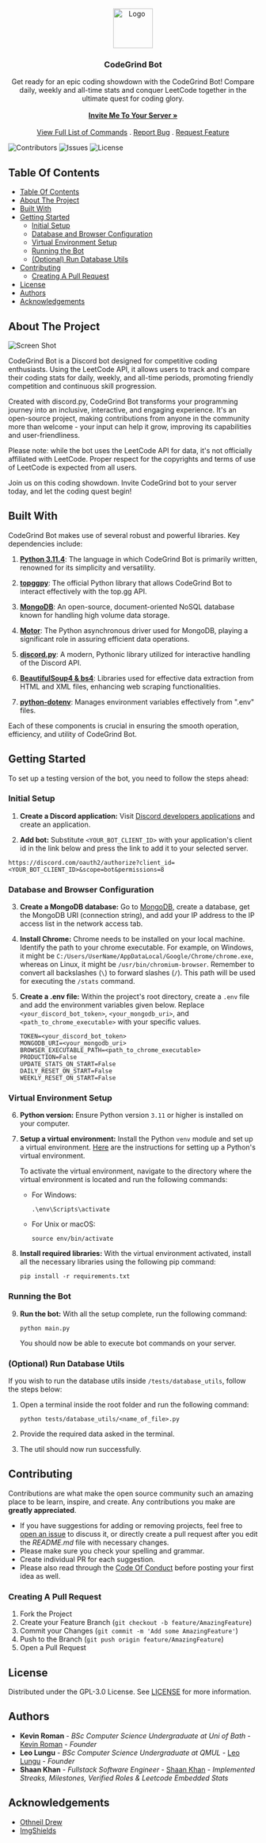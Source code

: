 <br/>
<p align="center">
  <a href="https://github.com/CodeGrind-Team/CodeGrind-Bot">
    <img src="images/logo.png" alt="Logo" width="80" height="80">
  </a>

  <h3 align="center">CodeGrind Bot</h3>

  <p align="center">
    Get ready for an epic coding showdown with the CodeGrind Bot! Compare daily, weekly and all-time stats and conquer LeetCode together in the ultimate quest for coding glory.
    <br/>
    <br/>
    <a href="https://discord.com/api/oauth2/authorize?client_id=1059122559066570885&permissions=397284604928&scope=bot%20applications.commands"><strong>Invite Me To Your Server »</strong></a>
    <br/>
    <br/>
    <a href="https://github.com/CodeGrind-Team/CodeGrind-Bot/wiki/commands">View Full List of Commands</a>
    .
    <a href="https://github.com/CodeGrind-Team/CodeGrind-Bot/issues">Report Bug</a>
    .
    <a href="https://github.com/CodeGrind-Team/CodeGrind-Bot/issues">Request Feature</a>
  </p>
</p>

![Contributors](https://img.shields.io/github/contributors/CodeGrind-Team/CodeGrind-Bot?color=dark-green) ![Issues](https://img.shields.io/github/issues/CodeGrind-Team/CodeGrind-Bot) ![License](https://img.shields.io/github/license/CodeGrind-Team/CodeGrind-Bot)

## Table Of Contents

- [Table Of Contents](#table-of-contents)
- [About The Project](#about-the-project)
- [Built With](#built-with)
- [Getting Started](#getting-started)
  - [Initial Setup](#initial-setup)
  - [Database and Browser Configuration](#database-and-browser-configuration)
  - [Virtual Environment Setup](#virtual-environment-setup)
  - [Running the Bot](#running-the-bot)
  - [(Optional) Run Database Utils](#optional-run-database-utils)
- [Contributing](#contributing)
  - [Creating A Pull Request](#creating-a-pull-request)
- [License](#license)
- [Authors](#authors)
- [Acknowledgements](#acknowledgements)

## About The Project

![Screen Shot](images/screenshot.png)

CodeGrind Bot is a Discord bot designed for competitive coding enthusiasts. Using the LeetCode API, it allows users to track and compare their coding stats for daily, weekly, and all-time periods, promoting friendly competition and continuous skill progression.

Created with discord.py, CodeGrind Bot transforms your programming journey into an inclusive, interactive, and engaging experience. It's an open-source project, making contributions from anyone in the community more than welcome - your input can help it grow, improving its capabilities and user-friendliness.

Please note: while the bot uses the LeetCode API for data, it's not officially affiliated with LeetCode. Proper respect for the copyrights and terms of use of LeetCode is expected from all users.

Join us on this coding showdown. Invite CodeGrind bot to your server today, and let the coding quest begin!

## Built With

CodeGrind Bot makes use of several robust and powerful libraries. Key dependencies include:

1. [**Python 3.11.4**](https://www.python.org/): The language in which CodeGrind Bot is primarily written, renowned for its simplicity and versatility.

2. [**topggpy**](https://docs.top.gg/): The official Python library that allows CodeGrind Bot to interact effectively with the top.gg API.

3. [**MongoDB**](https://www.mongodb.com/): An open-source, document-oriented NoSQL database known for handling high volume data storage.

4. [**Motor**](https://motor.readthedocs.io/en/stable/): The Python asynchronous driver used for MongoDB, playing a significant role in assuring efficient data operations.

5. [**discord.py**](https://discordpy.readthedocs.io/en/stable/): A modern, Pythonic library utilized for interactive handling of the Discord API.

6. [**BeautifulSoup4 & bs4**](https://www.crummy.com/software/BeautifulSoup/bs4/doc/): Libraries used for effective data extraction from HTML and XML files, enhancing web scraping functionalities.

7. [**python-dotenv**](https://pypi.org/project/python-dotenv/): Manages environment variables effectively from ".env" files.

Each of these components is crucial in ensuring the smooth operation, efficiency, and utility of CodeGrind Bot.

## Getting Started

To set up a testing version of the bot, you need to follow the steps ahead:

### Initial Setup

1. **Create a Discord application:** Visit [Discord developers applications](https://discord.com/developers/applications) and create an application.

2. **Add bot:** Substitute `<YOUR_BOT_CLIENT_ID>` with your application's client id in the link below and press the link to add it to your selected server.

```
https://discord.com/oauth2/authorize?client_id=<YOUR_BOT_CLIENT_ID>&scope=bot&permissions=8
```

### Database and Browser Configuration

3. **Create a MongoDB database:** Go to [MongoDB](https://www.mongodb.com/), create a database, get the MongoDB URI (connection string), and add your IP address to the IP access list in the network access tab.

4. **Install Chrome:** Chrome needs to be installed on your local machine. Identify the path to your chrome executable. For example, on Windows, it might be `C:/Users/UserName/AppDataLocal/Google/Chrome/chrome.exe`, whereas on Linux, it might be `/usr/bin/chromium-browser`. Remember to convert all backslashes (`\`) to forward slashes (`/`). This path will be used for executing the `/stats` command.

5. **Create a .env file:** Within the project's root directory, create a `.env` file and add the environment variables given below. Replace `<your_discord_bot_token>`, `<your_mongodb_uri>`, and `<path_to_chrome_executable>` with your specific values.
   
   ```
   TOKEN=<your_discord_bot_token>
   MONGODB_URI=<your_mongodb_uri>
   BROWSER_EXECUTABLE_PATH=<path_to_chrome_executable>
   PRODUCTION=False
   UPDATE_STATS_ON_START=False
   DAILY_RESET_ON_START=False
   WEEKLY_RESET_ON_START=False
   ```

### Virtual Environment Setup

6. **Python version:** Ensure Python version `3.11` or higher is installed on your computer.

7. **Setup a virtual environment:** Install the Python `venv` module and set up a virtual environment. [Here](https://docs.python.org/3/library/venv.html) are the instructions for setting up a Python's virtual environment.

   To activate the virtual environment, navigate to the directory where the virtual environment is located and run the following commands:

   - For Windows:

     ```
     .\env\Scripts\activate
     ```

   - For Unix or macOS:
     
     ```
     source env/bin/activate
     ```

8. **Install required libraries:** With the virtual environment activated, install all the necessary libraries using the following pip command:
   
   ```
   pip install -r requirements.txt
   ```

### Running the Bot

9. **Run the bot:** With all the setup complete, run the following command:
   
   ```
   python main.py
   ```

   You should now be able to execute bot commands on your server.

### (Optional) Run Database Utils

If you wish to run the database utils inside `/tests/database_utils`, follow the steps below:

1. Open a terminal inside the root folder and run the following command:
   
   ```
   python tests/database_utils/<name_of_file>.py
   ```
   
2. Provide the required data asked in the terminal.

3. The util should now run successfully.

## Contributing

Contributions are what make the open source community such an amazing place to be learn, inspire, and create. Any contributions you make are **greatly appreciated**.

- If you have suggestions for adding or removing projects, feel free to [open an issue](https://github.com/CodeGrind-Team/CodeGrind-Bot/issues/new) to discuss it, or directly create a pull request after you edit the _README.md_ file with necessary changes.
- Please make sure you check your spelling and grammar.
- Create individual PR for each suggestion.
- Please also read through the [Code Of Conduct](https://github.com/CodeGrind-Team/CodeGrind-Bot/blob/main/CODE_OF_CONDUCT.md) before posting your first idea as well.

### Creating A Pull Request

1. Fork the Project
2. Create your Feature Branch (`git checkout -b feature/AmazingFeature`)
3. Commit your Changes (`git commit -m 'Add some AmazingFeature'`)
4. Push to the Branch (`git push origin feature/AmazingFeature`)
5. Open a Pull Request

## License

Distributed under the GPL-3.0 License. See [LICENSE](https://github.com/CodeGrind-Team/CodeGrind-Bot/blob/main/LICENSE) for more information.

## Authors

- **Kevin Roman** - _BSc Computer Science Undergraduate at Uni of Bath_ - [Kevin Roman](https://github.com/Kevin-Roman) - _Founder_
- **Leo Lungu** - _BSc Computer Science Undergraduate at QMUL_ - [Leo Lungu](https://github.com/leo-lungu) - _Founder_
- **Shaan Khan** - _Fullstack Software Engineer_ - [Shaan Khan](https://github.com/ShaanCoding/) - _Implemented Streaks, Milestones, Verified Roles & Leetcode Embedded Stats_

## Acknowledgements

- [Othneil Drew](https://github.com/othneildrew/Best-README-Template)
- [ImgShields](https://shields.io/)
